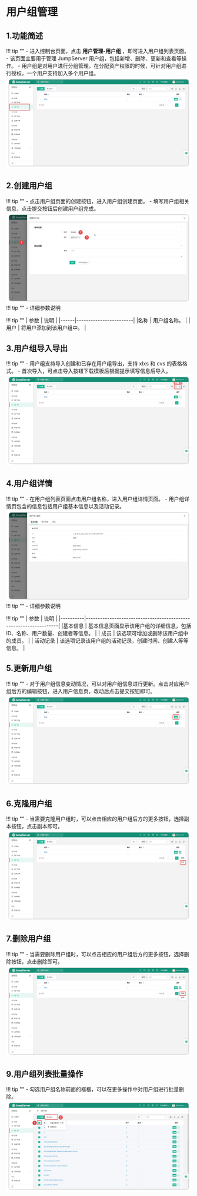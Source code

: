 # 用户组管理
## 1.功能简述
!!! tip ""
    - 进入控制台页面，点击 **用户管理-用户组** ，即可进入用户组列表页面。
    - 该页面主要用于管理 JumpServer 用户组，包括新增、删除、更新和查看等操作。
    - 用户组是对用户进行分组管理，在分配资产权限的时候，可针对用户组进行授权，一个用户支持加入多个用户组。
![users_01](../../../../img/v4_user-groups_01.png)
## 2.创建用户组
!!! tip ""
    - 点击用户组页面的创建按钮，进入用户组创建页面。
    - 填写用户组相关信息，点击提交按钮后创建用户组完成。
![users_02](../../../../img/v4_user-groups_02.png)
!!! tip ""
    - 详细参数说明

!!! tip ""
| 参数 | 说明                    |
|------|------------------------|
|名称  | 用户组名称。            |
| 用户 | 将用户添加到该用户组中。 |

## 3.用户组导入导出
!!! tip ""
    - 用户组支持导入创建和已存在用户组导出，支持 xlxs 和 cvs 的表格格式。
    - 首次导入，可点击导入按钮下载模板后根据提示填写信息后导入。
![users_03](../../../../img/v4_user-groups_03.png)

## 4.用户组详情
!!! tip ""
    - 在用户组列表页面点击用户组名称，进入用户组详情页面。
    - 用户组详情页包含的信息包括用户组基本信息以及活动记录。
![users_04](../../../../img/v4_user-groups_04.png)
!!! tip ""
    - 详细参数说明

!!! tip ""
| 参数     | 说明                                                              |
|----------|------------------------------------------------------------------|
|基本信息  | 基本信息页面显示该用户组的详细信息，包括ID、名称、用户数量、创建者等信息。                                                                          |
| 成员     | 该选项可增加或删除该用户组中的成员。                                 |
| 活动记录 | 该选项记录该用户组的活动记录，创建时间、创建人等等信息。               |

## 5.更新用户组
!!! tip ""
    - 对于用户组信息变动情况，可以对用户组信息进行更新。点击对应用户组后方的编辑按钮，进入用户信息页，改动后点击提交按钮即可。
![users_05](../../../../img/v4_user-groups_05.png)

## 6.克隆用户组
!!! tip ""
    - 当需要克隆用户组时，可以点击相应的用户组后方的更多按钮，选择副本按钮，点击副本即可。
![users_06](../../../../img/v4_user-groups_06.png)

## 7.删除用户组
!!! tip ""
    - 当需要删除用户组时，可以点击相应的用户组后方的更多按钮，选择删除按钮，点击删除即可。
![users_07](../../../../img/v4_user-groups_07.png)

## 9.用户组列表批量操作
!!! tip ""
    - 勾选用户组名称前面的框框，可以在更多操作中对用户组进行批量删除。
    ![users_08](../../../../img/v4_user-groups_08.png)